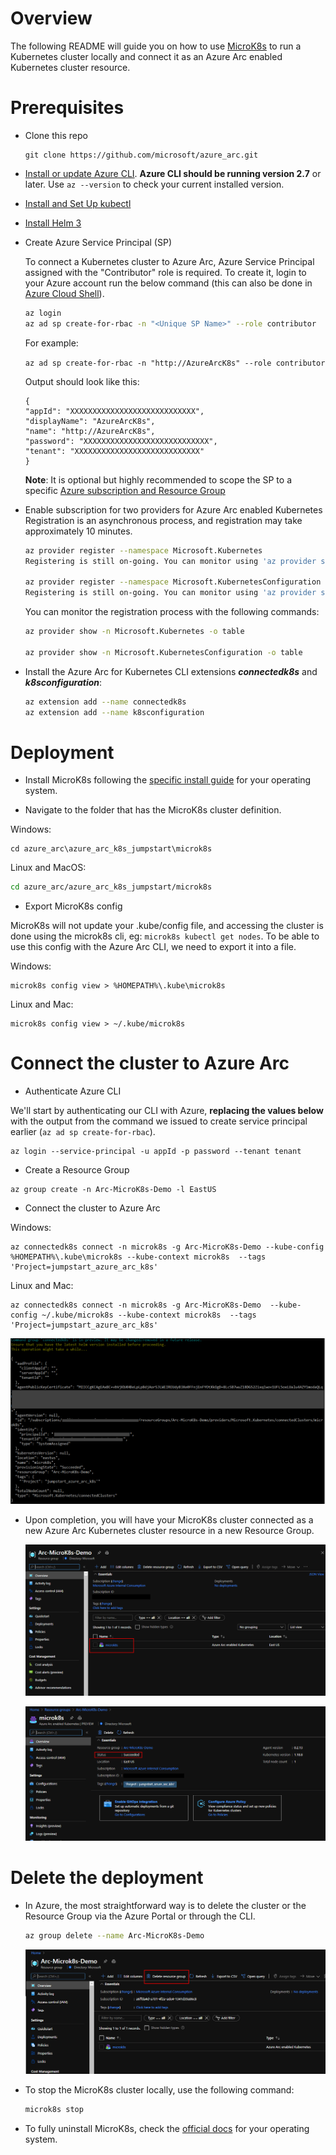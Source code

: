 # Overview

The following README will guide you on how to use [MicroK8s](https://microk8s.io/) to run a Kubernetes cluster locally and connect it as an Azure Arc enabled Kubernetes cluster resource.

# Prerequisites

* Clone this repo

    ```terminal
    git clone https://github.com/microsoft/azure_arc.git
    ```
    
* [Install or update Azure CLI](https://docs.microsoft.com/en-us/cli/azure/install-azure-cli?view=azure-cli-latest). **Azure CLI should be running version 2.7** or later. Use ```az --version``` to check your current installed version.

* [Install and Set Up kubectl](https://kubernetes.io/docs/tasks/tools/install-kubectl/)

* [Install Helm 3](https://helm.sh/docs/intro/install/)

* Create Azure Service Principal (SP)   

    To connect a Kubernetes cluster to Azure Arc, Azure Service Principal assigned with the "Contributor" role is required. To create it, login to your Azure account run the below command (this can also be done in [Azure Cloud Shell](https://shell.azure.com/)).

    ```bash
    az login
    az ad sp create-for-rbac -n "<Unique SP Name>" --role contributor
    ```

    For example:

    ```az ad sp create-for-rbac -n "http://AzureArcK8s" --role contributor```

    Output should look like this:

    ```
    {
    "appId": "XXXXXXXXXXXXXXXXXXXXXXXXXXXX",
    "displayName": "AzureArcK8s",
    "name": "http://AzureArcK8s",
    "password": "XXXXXXXXXXXXXXXXXXXXXXXXXXXX",
    "tenant": "XXXXXXXXXXXXXXXXXXXXXXXXXXXX"
    }
    ```
    
    **Note**: It is optional but highly recommended to scope the SP to a specific [Azure subscription and Resource Group](https://docs.microsoft.com/en-us/cli/azure/ad/sp?view=azure-cli-latest) 

* Enable subscription for two providers for Azure Arc enabled Kubernetes<br> 
  Registration is an asynchronous process, and registration may take approximately 10 minutes.
  ```bash
  az provider register --namespace Microsoft.Kubernetes
  Registering is still on-going. You can monitor using 'az provider show -n Microsoft.Kubernetes'

  az provider register --namespace Microsoft.KubernetesConfiguration
  Registering is still on-going. You can monitor using 'az provider show -n Microsoft.KubernetesConfiguration'
  ```
  You can monitor the registration process with the following commands:
  ```bash
  az provider show -n Microsoft.Kubernetes -o table
 
  az provider show -n Microsoft.KubernetesConfiguration -o table
  ```

* Install the Azure Arc for Kubernetes CLI extensions ***connectedk8s*** and ***k8sconfiguration***:

  ```bash
  az extension add --name connectedk8s
  az extension add --name k8sconfiguration
  ```

# Deployment

* Install MicroK8s following the [specific install guide](https://microk8s.io/) for your operating system.

* Navigate to the folder that has the MicroK8s cluster definition.

Windows:
  ```terminal
  cd azure_arc\azure_arc_k8s_jumpstart\microk8s
  ```

Linux and MacOS:
  ```bash
  cd azure_arc/azure_arc_k8s_jumpstart/microk8s
  ```

* Export MicroK8s config 

MicroK8s will not update your .kube/config file, and accessing the cluster is done using the microk8s cli, eg: `microk8s kubectl get nodes`. To be able to use this config with the Azure Arc CLI, we need to export it into a file.

Windows: 
```
microk8s config view > %HOMEPATH%\.kube\microk8s
```
Linux and Mac: 

```
microk8s config view > ~/.kube/microk8s
```

# Connect the cluster to Azure Arc

* Authenticate Azure CLI

We'll start by authenticating our CLI with Azure, **replacing the values below** with the output from the command we issued to create service principal earlier (`az ad sp create-for-rbac`).

```
az login --service-principal -u appId -p password --tenant tenant
```

* Create a Resource Group

```
az group create -n Arc-MicroK8s-Demo -l EastUS
```

* Connect the cluster to Azure Arc

Windows:
```
az connectedk8s connect -n microk8s -g Arc-MicroK8s-Demo --kube-config %HOMEPATH%\.kube\microk8s --kube-context microk8s  --tags 'Project=jumpstart_azure_arc_k8s'
```

Linux and Mac:
```
az connectedk8s connect -n microk8s -g Arc-MicroK8s-Demo  --kube-config ~/.kube/microk8s --kube-context microk8s  --tags 'Project=jumpstart_azure_arc_k8s'
```

![](../img/local_microk8s/az-connectedk8s-connect-output.png)

* Upon completion, you will have your MicroK8s cluster connected as a new Azure Arc Kubernetes cluster resource in a new Resource Group.

  ![](../img/local_microk8s/portal.png)

  ![](../img/local_microk8s/portal-arc-resource.png)


# Delete the deployment

* In Azure, the most straightforward way is to delete the cluster or the Resource Group via the Azure Portal or through the CLI.

    ```bash
    az group delete --name Arc-MicroK8s-Demo
    ```

  ![](../img/local_microk8s/portal-delete-rg.png)

* To stop the MicroK8s cluster locally, use the following command:
    ```bash
    microk8s stop
    ```

* To fully uninstall MicroK8s, check the [official docs](https://microk8s.io/docs) for your operating system.
